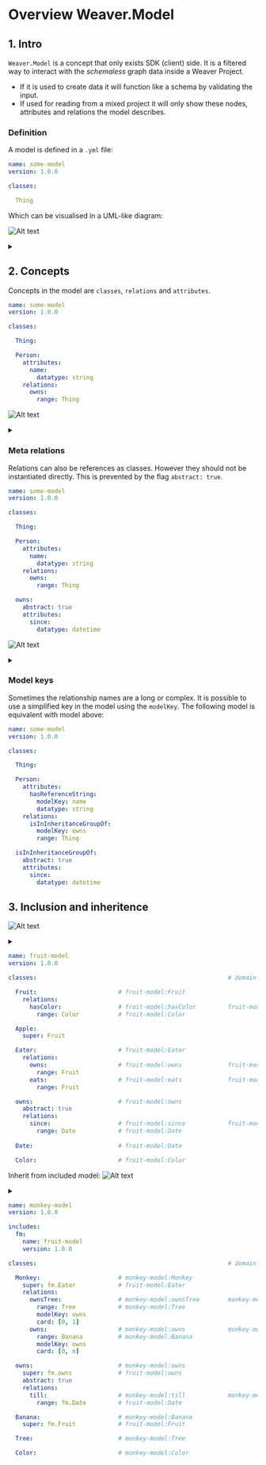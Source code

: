 


# Overview Weaver.Model

## 1. Intro
`Weaver.Model` is a concept that only exists SDK (client) side. It is a filtered way to interact with the *schemaless* graph data inside a Weaver Project.
- If it is used to create data it will function like a schema by validating the input.
- If used for reading from a mixed project it will only show these nodes, attributes and relations the model describes.

### Definition

A model is defined in a `.yml` file:
```yaml
name: some-model
version: 1.0.0

classes:

  Thing
```

Which can be visualised in a UML-like diagram:

![Alt text](https://g.gravizo.com/source/svg/diagram_1?https%3A%2F%2Fraw.githubusercontent.com%2Fweaverplatform%2Fweaver-sdk-js%2Fmodel-ideas%2Fmodels.md)
<details>
<summary></summary>
diagram_1
  digraph A {
    rankdir=LR;
    subgraph cluster_0 {
      label="some-model";
      rankdir=LR;
      node [shape = ellipse];
      Thing
    }
  }
diagram_1
</details>



## 2. Concepts

Concepts in the model are `classes`, `relations` and `attributes`. 
```yaml
name: some-model
version: 1.0.0

classes:

  Thing:

  Person:
    attributes:
      name:
        datatype: string
    relations:
      owns:
        range: Thing
```

![Alt text](https://g.gravizo.com/source/svg/diagram_2?https%3A%2F%2Fraw.githubusercontent.com%2Fweaverplatform%2Fweaver-sdk-js%2Fmodel-ideas%2Fmodels.md)
<details>
<summary></summary>
diagram_2
  digraph B {
    rankdir=LR;
    subgraph cluster_0 {
      label="some-model";
      rankdir=LR;
      node [shape = ellipse];
      Person
      Thing
      name [label="_string_"; shape = box]
      Person -> name [label=name; arrowtail=diamond; arrowhead=vee; dir=both];
      Person -> Thing [label=owns; arrowtail=diamond; arrowhead=vee; dir=both];
    }
  }
diagram_2
</details>

### Meta relations

Relations can also be references as classes. However they should not be instantiated directly. This is prevented by the flag `abstract: true`.
```yaml
name: some-model
version: 1.0.0

classes:

  Thing:

  Person:
    attributes:
      name:
        datatype: string
    relations:
      owns:
        range: Thing

  owns:
    abstract: true
    attributes:
      since: 
        datatype: datetime
```

![Alt text](https://g.gravizo.com/source/svg/diagram_3?https%3A%2F%2Fraw.githubusercontent.com%2Fweaverplatform%2Fweaver-sdk-js%2Fmodel-ideas%2Fmodels.md)
<details>
<summary></summary>
diagram_3
  digraph C {
    rankdir=LR;
    subgraph cluster_0 {
      label="some-model";
      rankdir=LR;
      node [shape = ellipse];
      Person
      Thing
      name [label="_string_"; shape = box]
      since [label="_datetime_"; shape = box]
      owns [label="owns"; shape = diamond]
      Person -> name [label=name; arrowtail=diamond; arrowhead=vee; dir=both];
      Person -> owns [label=""; arrowtail=diamond; arrowhead=none; dir=both];
      owns -> Thing [label=""; arrowhead=vee];
      owns -> since [label=since; arrowtail=diamond; arrowhead=vee; dir=both];
      {rank=same owns name since};
      since -> owns  [style="invis"];
    }
  }
diagram_3
</details>

### Model keys

Sometimes the relationship names are a long or complex. It is possible to use a simplified key in the model using the `modelKey`. The following model is equivalent with model above:

```yaml
name: some-model
version: 1.0.0

classes:

  Thing:

  Person:
    attributes:
      hasReferenceString:
        modelKey: name
        datatype: string
    relations:
      isInInheritanceGroupOf:
        modelKey: owns
        range: Thing

  isInInheritanceGroupOf:
    abstract: true
    attributes:
      since: 
        datatype: datetime
```

## 3. Inclusion and inheritence
![Alt text](https://g.gravizo.com/source/svg/diagram_4?https%3A%2F%2Fraw.githubusercontent.com%2Fweaverplatform%2Fweaver-sdk-js%2Fmodel-ideas%2Fmodels.md)
<details>
<summary></summary>
diagram_4
  digraph D {
    rankdir=LR;
    subgraph cluster_0 {
      label="fruit-model";
      rankdir=LR;
      node [shape = diamond];
      eaterOwns [label="owns"];
      node [shape = box];
      Eater -> Fruit [label=eats; arrowtail=diamond; arrowhead=vee; dir=both];
      Fruit -> Color [label=hasColor; arrowtail=diamond; arrowhead=vee; dir=both];
      Eater -> eaterOwns [label=""; arrowtail=diamond; arrowhead=none; dir=both];
      eaterOwns -> Fruit [label=owns; arrowhead=vee];
      eaterOwns -> Date [label=since; arrowtail=diamond; arrowhead=vee; dir=both];
    }
  }
diagram_4
</details>

```yaml
name: fruit-model
version: 1.0.0

classes:                                                      # domain                 # range

  Fruit:                       # fruit-model:Fruit
    relations:
      hasColor:                # fruit-model:hasColor         fruit-model:Fruit        fruit-model:Color
        range: Color           # fruit-model:Color

  Apple:
    super: Fruit

  Eater:                       # fruit-model:Eater
    relations:
      owns:                    # fruit-model:owns             fruit-model:Eater        fruit-model:Fruit
        range: Fruit 
      eats:                    # fruit-model:eats             fruit-model:Eater        fruit-model:Fruit
        range: Fruit 

  owns:                        # fruit-model:owns
    abstract: true
    relations:
      since:                   # fruit-model:since            fruit-model:owns (*)     fruit-model:Date
        range: Date            # fruit-model:Date
  
  Date:                        # fruit-model:Date

  Color:                       # fruit-model:Color
```


Inherit from included model:
![Alt text](https://g.gravizo.com/source/svg/diagram_5?https%3A%2F%2Fraw.githubusercontent.com%2Fweaverplatform%2Fweaver-sdk-js%2Fmodel-ideas%2Fmodels.md)
<details>
<summary></summary>
diagram_5
  digraph E {
    rankdir=LR;
    subgraph cluster_0 {
      label="fruit-model";
      eaterOwns [shape = diamond; label="owns"];
      node [shape = box];
      Eater; Fruit; Color; Fruit; Date
    }
    subgraph cluster_1 {
      label="monkey-model";
      node [shape = box];
      Monkey; Tree; Banana; monkeyOwns [shape = diamond; label="owns"];
    }
    Eater -> Monkey [abel=""; arrowtail=onormal; arrowhead=diamond; dir=both]
    Fruit -> Banana [label=""; arrowtail=onormal; arrowhead=diamond; dir=both; constraint=false]
    eaterOwns -> monkeyOwns [abel=""; arrowtail=onormal; arrowhead=diamond; dir=both]
    Monkey -> Tree [label="ownsTree"; arrowtail=diamond; arrowhead=vee; dir=both];
    Monkey -> monkeyOwns [label=""; arrowtail=diamond; arrowhead=none; dir=both];
    monkeyOwns -> Banana [label=""; arrowhead=vee];
    monkeyOwns -> Date [label=since; style=dotted; arrowtail=diamond; arrowhead=vee; dir=both; constraint=false];
    monkeyOwns -> Date [label=till; arrowtail=diamond; arrowhead=vee; dir=both; constraint=false];
    Eater -> Fruit [label=eats; arrowtail=diamond; arrowhead=vee; dir=both];
    Fruit -> Color [label=hasColor; arrowtail=diamond; arrowhead=vee; dir=both];
    Eater -> eaterOwns [label=""; arrowtail=diamond; arrowhead=none; dir=both];
    eaterOwns -> Fruit [label=owns; arrowhead=vee];
    eaterOwns -> Date [label=since; arrowtail=diamond; arrowhead=vee; dir=both];
  }
diagram_5
</details>

```yaml
name: monkey-model
version: 1.0.0

includes:
  fm:
    name: fruit-model
    version: 1.0.0

classes:                                                      # domain                 # range

  Monkey:                      # monkey-model:Monkey
    super: fm.Eater            # fruit-model:Eater
    relations:
      ownsTree:                # monkey-model:ownsTree        monkey-model:Monkey      monkey-model:Tree
        range: Tree            # monkey-model:Tree
        modelKey: owns
        card: [0, 1]
      owns:                    # monkey-model:owns            monkey-model:Monkey      monkey-model:Banana
        range: Banana          # monkey-model:Banana
        modelKey: owns
        card: [0, n]

  owns:                        # monkey-model:owns
    super: fm.owns             # fruit-model:owns
    abstract: true
    relations:
      till:                    # monkey-model:till            monkey-model:owns (*)    fruit-model:Date
        range: fm.Date         # fruit-model:Date

  Banana:                      # monkey-model:Banana
    super: fm.Fruit            # fruit-model:Fruit

  Tree:                        # monkey-model:Tree

  Color:                       # monkey-model:Color

```

